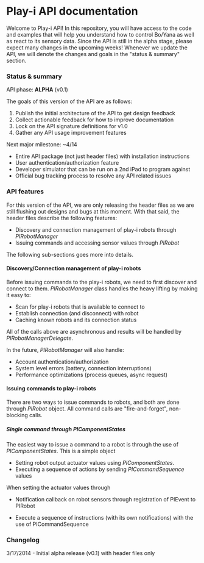 # Play-i API documentation
Welcome to Play-i API!  In this repository, you will have access to the code and examples that will help you understand how to control Bo/Yana as well as react to its sensory data.  Since the API is still in the alpha stage, please expect many changes in the upcoming weeks!  Whenever we update the API, we will denote the changes and goals in the "status & summary" section.


### Status & summary
API phase: **ALPHA** (v0.1)

The goals of this version of the API are as follows:
1. Publish the initial architecture of the API to get design feedback
2. Collect actionable feedback for how to improve documentation
3. Lock on the API signature definitions for v1.0
4. Gather any API usage improvement features

Next major milestone: ~4/14
- Entire API package (not just header files) with installation instructions
- User authentication/authorization feature
- Developer simulator that can be run on a 2nd iPad to program against
- Official bug tracking process to resolve any API related issues


### API features
For this version of the API, we are only releasing the header files as we are still flushing out designs and bugs at this moment.  With that said, the header files describe the following features:
- Discovery and connection management of play-i robots through *PIRobotManager*
- Issuing commands and accessing sensor values through *PIRobot*

The following sub-sections goes more into details.

#### Discovery/Connection management of play-i robots
Before issuing commands to the play-i robots, we need to first discover and connect to them.  *PIRobotManager* class handles the heavy lifting by making it easy to:
- Scan for play-i robots that is available to connect to
- Establish connection (and disconnect) with robot 
- Caching known robots and its connection status

All of the calls above are asynchronous and results will be handled by *PIRobotManagerDelegate*.

In the future, *PIRobotManager* will also handle:
- Account authentication/authorization
- System level errors (battery, connection interruptions)
- Performance optimizations (process queues, async request)

#### Issuing commands to play-i robots
There are two ways to issue commands to robots, and both are done through *PIRobot* object.  All command calls are "fire-and-forget", non-blocking calls. 

##### Single command through PIComponentStates
The easiest way to issue a command to a robot is through the use of *PIComponentStates*.  This is a simple object 
- Setting robot output actuator values using *PIComponentStates*.  
- Executing a sequence of actions by sending *PICommandSequence* values 

When setting the actuator values through 

- Notification callback on robot sensors through registration of PIEvent to PIRobot

- Execute a sequence of instructions (with its own notifications) with the use of PICommandSequence

### Changelog
3/17/2014 - Initial alpha release (v0.1) with header files only

